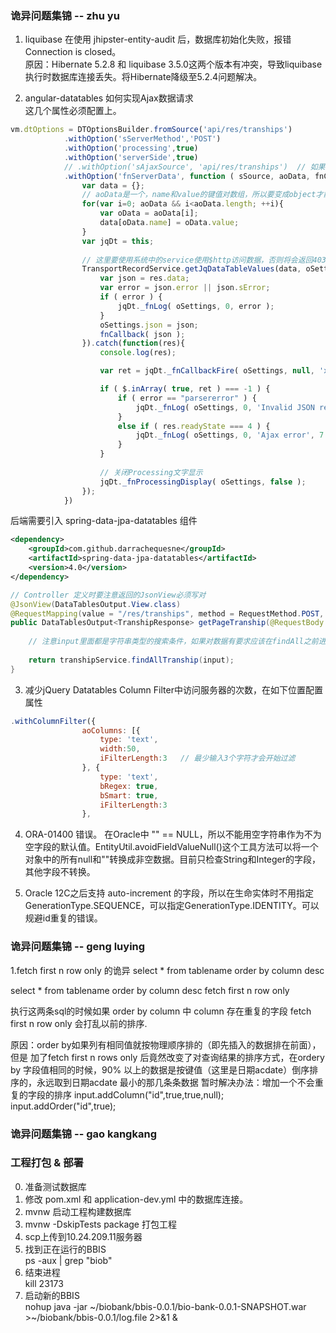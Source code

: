 ### 诡异问题集锦 -- zhu yu
1. liquibase 在使用 jhipster-entity-audit 后，数据库初始化失败，报错Connection is closed。  
原因：Hibernate 5.2.8 和 liquibase 3.5.0这两个版本有冲突，导致liquibase执行时数据库连接丢失。将Hibernate降级至5.2.4问题解决。

2. angular-datatables 如何实现Ajax数据请求  
这几个属性必须配置上。
```javascript 1.8
vm.dtOptions = DTOptionsBuilder.fromSource('api/res/tranships')
            .withOption('sServerMethod','POST')
            .withOption('processing',true)
            .withOption('serverSide',true)
            // .withOption('sAjaxSource', 'api/res/tranships')  // 如果不注释这个属性，下面fnServerData中的aoData将会使用1.9.*的格式返回数据。
            .withOption('fnServerData', function ( sSource, aoData, fnCallback, oSettings ) {
                var data = {};
                // aoData是一个，name和value的键值对数组，所以要变成object才能被后端接收
                for(var i=0; aoData && i<aoData.length; ++i){
                    var oData = aoData[i];
                    data[oData.name] = oData.value;
                }
                var jqDt = this;
                
                // 这里要使用系统中的service使用$http访问数据，否则将会返回403错误
                TransportRecordService.getJqDataTableValues(data, oSettings).then(function (res){
                    var json = res.data;
                    var error = json.error || json.sError;
                    if ( error ) {
                        jqDt._fnLog( oSettings, 0, error );
                    }
                    oSettings.json = json;
                    fnCallback( json );
                }).catch(function(res){
                    console.log(res);

                    var ret = jqDt._fnCallbackFire( oSettings, null, 'xhr', [oSettings, null, oSettings.jqXHR] );

                    if ( $.inArray( true, ret ) === -1 ) {
                        if ( error == "parsererror" ) {
                            jqDt._fnLog( oSettings, 0, 'Invalid JSON response', 1 );
                        }
                        else if ( res.readyState === 4 ) {
                            jqDt._fnLog( oSettings, 0, 'Ajax error', 7 );
                        }
                    }
                    
                    // 关闭Processing文字显示
                    jqDt._fnProcessingDisplay( oSettings, false );
                });
            })
```
后端需要引入 spring-data-jpa-datatables 组件
```xml
<dependency>
    <groupId>com.github.darrachequesne</groupId>
    <artifactId>spring-data-jpa-datatables</artifactId>
    <version>4.0</version>
</dependency>
```
```java
// Controller 定义时要注意返回的JsonView必须写对
@JsonView(DataTablesOutput.View.class)
@RequestMapping(value = "/res/tranships", method = RequestMethod.POST, produces={MediaType.APPLICATION_JSON_VALUE})
public DataTablesOutput<TranshipResponse> getPageTranship(@RequestBody DataTablesInput input) {
    
    // 注意input里面都是字符串类型的搜索条件，如果对数据有要求应该在findAll之前进行数据检查
    
    return transhipService.findAllTranship(input);
}
```

3. 减少jQuery Datatables Column Filter中访问服务器的次数，在如下位置配置属性
```javascript 1.8
.withColumnFilter({
                aoColumns: [{
                    type: 'text',
                    width:50,
                    iFilterLength:3   // 最少输入3个字符才会开始过滤
                }, {
                    type: 'text',
                    bRegex: true,
                    bSmart: true,
                    iFilterLength:3
                },
```
4. ORA-01400 错误。 在Oracle中 "" == NULL，所以不能用空字符串作为不为空字段的默认值。EntityUtil.avoidFieldValueNull()这个工具方法可以将一个对象中的所有null和""转换成非空数据。目前只检查String和Integer的字段，其他字段不转换。
 
5. Oracle 12C之后支持 auto-increment 的字段，所以在生命实体时不用指定GenerationType.SEQUENCE，可以指定GenerationType.IDENTITY。可以规避id重复的错误。


### 诡异问题集锦 -- geng luying
1.fetch first n row only 的诡异
select * from tablename order by column desc

select * from tablename order by column desc fetch first n row only

执行这两条sql的时候如果 order by column 中 column 存在重复的字段 fetch first n row only 会打乱以前的排序.

原因：order by如果列有相同值就按物理顺序排的（即先插入的数据排在前面），但是 加了fetch first n rows only 后竟然改变了对查询结果的排序方式，在ordery by 字段值相同的时候，90% 以上的数据是按键值（这里是日期acdate）倒序排序的，永远取到日期acdate 最小的那几条条数据
暂时解决办法：增加一个不会重复的字段的排序
input.addColumn("id",true,true,null);
input.addOrder("id",true);

### 诡异问题集锦 -- gao kangkang


### 工程打包 & 部署
0. 准备测试数据库
1. 修改 pom.xml 和 application-dev.yml 中的数据库连接。
2. mvnw 启动工程构建数据库
3. mvnw -DskipTests package 打包工程
4. scp上传到10.24.209.11服务器
5. 找到正在运行的BBIS  
ps -aux | grep "biob"
6. 结束进程  
kill 23173  
7. 启动新的BBIS  
nohup java -jar ~/biobank/bbis-0.0.1/bio-bank-0.0.1-SNAPSHOT.war >~/biobank/bbis-0.0.1/log.file 2>&1 &

